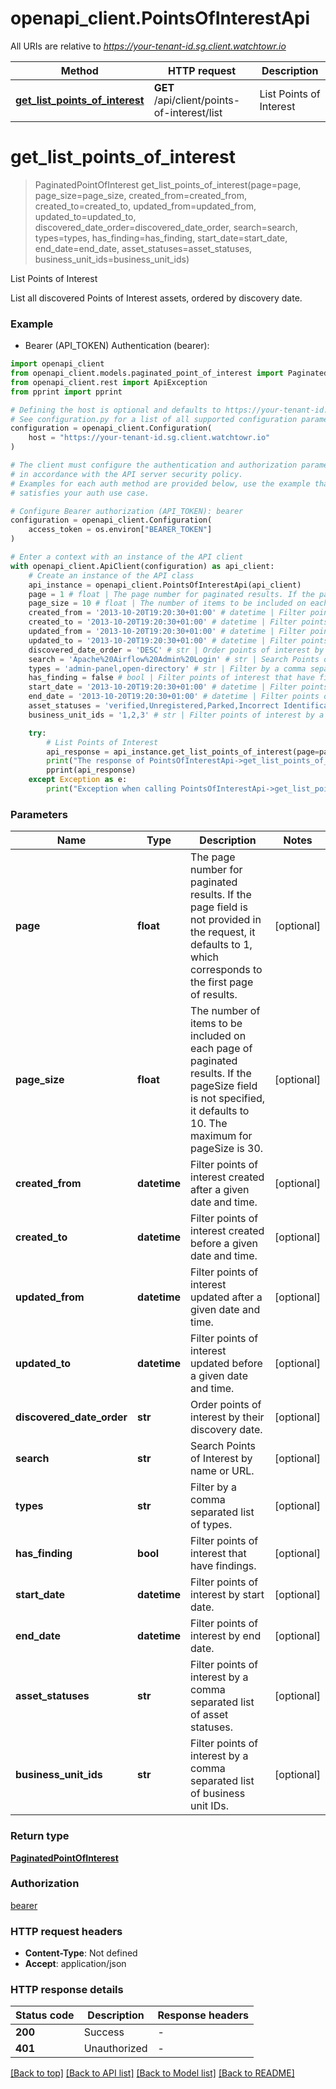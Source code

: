 # openapi_client.PointsOfInterestApi

All URIs are relative to *https://your-tenant-id.sg.client.watchtowr.io*

Method | HTTP request | Description
------------- | ------------- | -------------
[**get_list_points_of_interest**](PointsOfInterestApi.md#get_list_points_of_interest) | **GET** /api/client/points-of-interest/list | List Points of Interest


# **get_list_points_of_interest**
> PaginatedPointOfInterest get_list_points_of_interest(page=page, page_size=page_size, created_from=created_from, created_to=created_to, updated_from=updated_from, updated_to=updated_to, discovered_date_order=discovered_date_order, search=search, types=types, has_finding=has_finding, start_date=start_date, end_date=end_date, asset_statuses=asset_statuses, business_unit_ids=business_unit_ids)

List Points of Interest

List all discovered Points of Interest assets, ordered by discovery date.

### Example

* Bearer (API_TOKEN) Authentication (bearer):

```python
import openapi_client
from openapi_client.models.paginated_point_of_interest import PaginatedPointOfInterest
from openapi_client.rest import ApiException
from pprint import pprint

# Defining the host is optional and defaults to https://your-tenant-id.sg.client.watchtowr.io
# See configuration.py for a list of all supported configuration parameters.
configuration = openapi_client.Configuration(
    host = "https://your-tenant-id.sg.client.watchtowr.io"
)

# The client must configure the authentication and authorization parameters
# in accordance with the API server security policy.
# Examples for each auth method are provided below, use the example that
# satisfies your auth use case.

# Configure Bearer authorization (API_TOKEN): bearer
configuration = openapi_client.Configuration(
    access_token = os.environ["BEARER_TOKEN"]
)

# Enter a context with an instance of the API client
with openapi_client.ApiClient(configuration) as api_client:
    # Create an instance of the API class
    api_instance = openapi_client.PointsOfInterestApi(api_client)
    page = 1 # float | The page number for paginated results. If the page field is not provided in the request, it defaults to 1, which corresponds to the first page of results. (optional)
    page_size = 10 # float | The number of items to be included on each page of paginated results. If the pageSize field is not specified, it defaults to 10. The maximum for pageSize is 30. (optional)
    created_from = '2013-10-20T19:20:30+01:00' # datetime | Filter points of interest created after a given date and time. (optional)
    created_to = '2013-10-20T19:20:30+01:00' # datetime | Filter points of interest created before a given date and time. (optional)
    updated_from = '2013-10-20T19:20:30+01:00' # datetime | Filter points of interest updated after a given date and time. (optional)
    updated_to = '2013-10-20T19:20:30+01:00' # datetime | Filter points of interest updated before a given date and time. (optional)
    discovered_date_order = 'DESC' # str | Order points of interest by their discovery date. (optional)
    search = 'Apache%20Airflow%20Admin%20Login' # str | Search Points of Interest by name or URL. (optional)
    types = 'admin-panel,open-directory' # str | Filter by a comma separated list of types. (optional)
    has_finding = false # bool | Filter points of interest that have findings. (optional)
    start_date = '2013-10-20T19:20:30+01:00' # datetime | Filter points of interest by start date. (optional)
    end_date = '2013-10-20T19:20:30+01:00' # datetime | Filter points of interest by end date. (optional)
    asset_statuses = 'verified,Unregistered,Parked,Incorrect Identification,pending,VerifiedOutOfScope,VerifiedReducedAttack,Tracked,CDN,Hanging Cloud IP,VerifiedHoneypot,Third Party' # str | Filter points of interest by a comma separated list of asset statuses. (optional)
    business_unit_ids = '1,2,3' # str | Filter points of interest by a comma separated list of business unit IDs. (optional)

    try:
        # List Points of Interest
        api_response = api_instance.get_list_points_of_interest(page=page, page_size=page_size, created_from=created_from, created_to=created_to, updated_from=updated_from, updated_to=updated_to, discovered_date_order=discovered_date_order, search=search, types=types, has_finding=has_finding, start_date=start_date, end_date=end_date, asset_statuses=asset_statuses, business_unit_ids=business_unit_ids)
        print("The response of PointsOfInterestApi->get_list_points_of_interest:\n")
        pprint(api_response)
    except Exception as e:
        print("Exception when calling PointsOfInterestApi->get_list_points_of_interest: %s\n" % e)
```



### Parameters


Name | Type | Description  | Notes
------------- | ------------- | ------------- | -------------
 **page** | **float**| The page number for paginated results. If the page field is not provided in the request, it defaults to 1, which corresponds to the first page of results. | [optional] 
 **page_size** | **float**| The number of items to be included on each page of paginated results. If the pageSize field is not specified, it defaults to 10. The maximum for pageSize is 30. | [optional] 
 **created_from** | **datetime**| Filter points of interest created after a given date and time. | [optional] 
 **created_to** | **datetime**| Filter points of interest created before a given date and time. | [optional] 
 **updated_from** | **datetime**| Filter points of interest updated after a given date and time. | [optional] 
 **updated_to** | **datetime**| Filter points of interest updated before a given date and time. | [optional] 
 **discovered_date_order** | **str**| Order points of interest by their discovery date. | [optional] 
 **search** | **str**| Search Points of Interest by name or URL. | [optional] 
 **types** | **str**| Filter by a comma separated list of types. | [optional] 
 **has_finding** | **bool**| Filter points of interest that have findings. | [optional] 
 **start_date** | **datetime**| Filter points of interest by start date. | [optional] 
 **end_date** | **datetime**| Filter points of interest by end date. | [optional] 
 **asset_statuses** | **str**| Filter points of interest by a comma separated list of asset statuses. | [optional] 
 **business_unit_ids** | **str**| Filter points of interest by a comma separated list of business unit IDs. | [optional] 

### Return type

[**PaginatedPointOfInterest**](PaginatedPointOfInterest.md)

### Authorization

[bearer](../README.md#bearer)

### HTTP request headers

 - **Content-Type**: Not defined
 - **Accept**: application/json

### HTTP response details

| Status code | Description | Response headers |
|-------------|-------------|------------------|
**200** | Success |  -  |
**401** | Unauthorized |  -  |

[[Back to top]](#) [[Back to API list]](../README.md#documentation-for-api-endpoints) [[Back to Model list]](../README.md#documentation-for-models) [[Back to README]](../README.md)

